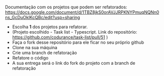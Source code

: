 Documentação com os projetos que podem ser refatorados:
https://docs.google.com/document/d/1TBZ8jkS0orAVJJRPKNYPmuqNQNn0ns_GcDuOklKcQBc/edit?usp=sharing

- Escolha **1** dos projetos para refatorar.
- (Projeto escolhido - Task list - Typescript. Link do repositório: https://github.com/codurance/task-list/pull/51 )
- Faça o fork desse repositório para ele ficar no seu próprio github
- Clone na sua máquina
- Crie uma branch de refatoração
- Refatore o código
- A sua entrega será o link do fork do projeto com a branch de refatoração
